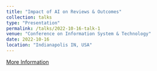 ```yaml
---
title: "Impact of AI on Reviews & Outcomes"
collection: talks
type: "Presentation"
permalink: /talks/2022-10-16-talk-1
venue: "Conference on Information System & Technology"
date: 2022-10-16
location: "Indianapolis IN, USA"
---
```


<a href="https://sites.google.com/view/cist2022/">More Information</a>
